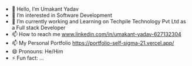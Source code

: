 - 👋 Hello, I’m Umakant Yadav
- 👀 I’m interested in Software Development
- 🌱 I’m currently  working  and Learning on Techpile Technology Pvt Ltd as a Full stack Developer
- 📫 How to reach me www.linkedin.com/in/umakant-yadav-627132304
- 📫 My Personal Portfolio https://portfolio-self-sigma-21.vercel.app/
- 😄 Pronouns: He/Him
- ⚡ Fun fact: ...

<!---
umakant214/umakant214 is a ✨ special ✨ repository because its `README.md` (this file) appears on your GitHub profile.
You can click the Preview link to take a look at your changes.
--->
